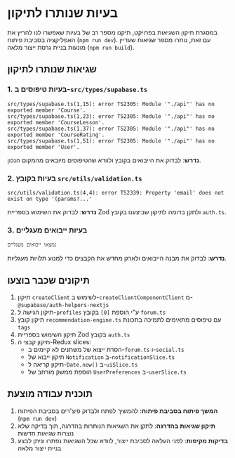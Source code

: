 # בעיות שנותרו לתיקון

במסגרת תיקון השגיאות בפרויקט, תיקנו מספר רב של בעיות שאפשרו לנו להריץ את האפליקציה בסביבת פיתוח (`npm run dev`).
עם זאת, נותרו מספר שגיאות שעדיין מונעות בניית גרסת ייצור מלאה (`npm run build`).

## שגיאות שנותרו לתיקון

### 1. בעיות טיפוסים ב-`src/types/supabase.ts`

```
src/types/supabase.ts(1,15): error TS2305: Module '"./api"' has no exported member 'Course'.
src/types/supabase.ts(1,23): error TS2305: Module '"./api"' has no exported member 'CourseLesson'.
src/types/supabase.ts(1,37): error TS2305: Module '"./api"' has no exported member 'CourseRating'.
src/types/supabase.ts(1,51): error TS2305: Module '"./api"' has no exported member 'User'.
```

**נדרש**: לבדוק את הייבואים בקובץ ולוודא שהטיפוסים מיובאים מהמקום הנכון.

### 2. בעיות בקובץ `src/utils/validation.ts`

```
src/utils/validation.ts(4,4): error TS2339: Property 'email' does not exist on type '(params?...'
```

**נדרש**: לבדוק את השימוש בספריית Zod ולתקן בדומה לתיקון שביצענו בקובץ `auth.ts`.

### 3. בעיות ייבואים מעגליים

```
נמצאו ייבואים מעגליים
```

**נדרש**: לבדוק את מבנה הייבואים ולארגן מחדש את הקבצים כדי למנוע תלויות מעגליות.

## תיקונים שכבר בוצעו

1. תיקון `createClient` לשימוש ב-`createClientComponentClient` מ-`@supabase/auth-helpers-nextjs`
2. תיקון הגישה ל-`profiles` ע"י הוספת `[0]` בקובץ `forum.ts`
3. תיקון קובץ `recommendation-engine.ts` עם טיפוסים מתאימים לתמיכה בתכונת `tags`
4. תיקון השימוש בספריית Zod בקובץ `auth.ts`
5. תיקון קבצי ה-Redux slices:
   - הסרת ייצוא של משתנים לא קיימים ב-`forum.ts` ו-`social.ts`
   - תיקון ייבוא של `Notification` ב-`notificationSlice.ts`
   - תיקון קריאה ל-`Date.now()` ב-`uiSlice.ts`
   - הוספת ממשק מורחב של `UserPreferences` ב-`userSlice.ts`

## תוכנית עבודה מוצעת

1. **המשך פיתוח בסביבת פיתוח**: להמשיך לפתח ולבדוק פיצ'רים בסביבת הפיתוח (`npm run dev`)
2. **תיקון שגיאות בהדרגה**: לתקן את השגיאות הנותרות בהדרגה, תוך בדיקה שלא נוצרות שגיאות חדשות
3. **בדיקות מקיפות**: לפני העלאה לסביבת ייצור, לוודא שכל השגיאות נפתרו וניתן לבצע בניית ייצור מלאה
